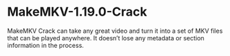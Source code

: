 # MakeMKV-1.19.0-Crack
 MakeMKV Crack can take any great video and turn it into a set of MKV files that can be played anywhere. It doesn’t lose any metadata or section information in the process. 
